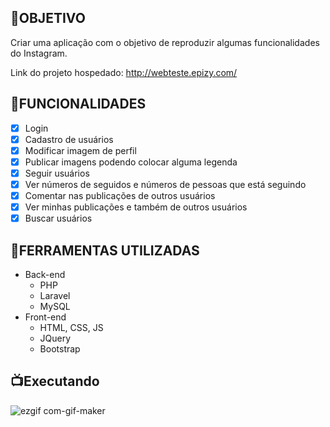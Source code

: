 ## 💎OBJETIVO

Criar uma aplicação com o objetivo de reproduzir algumas funcionalidades do Instagram.

Link do projeto hospedado: http://webteste.epizy.com/

## 📒FUNCIONALIDADES

-   [X] Login
-   [X] Cadastro de usuários
-   [X] Modificar imagem de perfil
-   [X] Publicar imagens podendo colocar alguma legenda
-   [X] Seguir usuários
-   [X] Ver números de seguidos e números de pessoas que está seguindo
-   [X] Comentar nas publicações de outros usuários
-   [X] Ver minhas publicações e também de outros usuários
-   [X] Buscar usuários

## 🔨FERRAMENTAS UTILIZADAS

- Back-end
    -   PHP
    -   Laravel
    -   MySQL
- Front-end
    -   HTML, CSS, JS
    -   JQuery
    -   Bootstrap

## 📺Executando

![ezgif com-gif-maker](https://user-images.githubusercontent.com/64813850/157522859-0797a4c3-71f8-422e-ac00-81722a3d97d1.gif)

